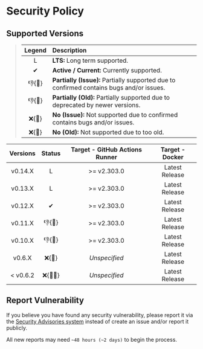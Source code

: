 # Security Policy

## Supported Versions

> | **Legend** | **Description** |
> |:-:|:--|
> | L | **LTS:** Long term supported. |
> | ✔ | **Active / Current:** Currently supported. |
> | 👎{🐛} | **Partially (Issue):** Partially supported due to confirmed contains bugs and/or issues. |
> | 👎{🧓} | **Partially (Old):** Partially supported due to deprecated by newer versions. |
> | ❌{🐛} | **No (Issue):** Not supported due to confirmed contains bugs and/or issues. |
> | ❌{🧓} | **No (Old):** Not supported due to too old. |

| **Versions** | **Status** | **Target - GitHub Actions Runner** | **Target - Docker** |
|:-:|:-:|:-:|:-:|
| v0.14.X | L | >= v2.303.0 | Latest Release |
| v0.13.X | L | >= v2.303.0 | Latest Release |
| v0.12.X | ✔ | >= v2.303.0 | Latest Release |
| v0.11.X | 👎{🐛} | >= v2.303.0 | Latest Release |
| v0.10.X | 👎{🐛} | >= v2.303.0 | Latest Release |
| v0.6.X | ❌{🧓} | *Unspecified* | Latest Release |
| < v0.6.2 | ❌{🐛🧓} | *Unspecified* | Latest Release |

## Report Vulnerability

If you believe you have found any security vulnerability, please report it via the [Security Advisories system](https://github.com/hugoalh/scan-virus-ghaction/security/advisories/new) instead of create an issue and/or report it publicly.

All new reports may need `~48 hours (~2 days)` to begin the process.
